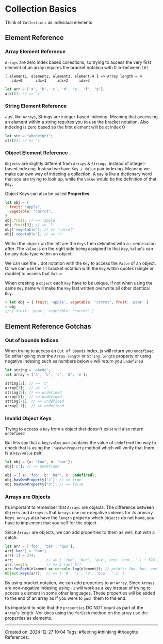 # Collection Basics

Think of `Collections` as individual elements

## Element Reference

### Array Element Reference

`Arrays` are zero index based collections, so trying to access the very first element of an array requires the bracket notation with 0 in-between `[0]`

```
[ element1, element2, element3, element,4 ] => Array length = 4
   idx=0      idx=1     idx=2     idx=3
```

```js
let arr = ['a', 'b', 'c', 'd', 'e', 'f', 'g'];
arr[2]; // => 'c'
```

### String Element Reference

Just like `Arrays`, Strings are integer-based indexing. Meaning that accessing an element within a string requires you to use the bracket notation. Also indexing is zero based so the first element will be at index 0

```js
let str = "abcdefghi";
str[2]; // => 'c'
```

### Object Element Reference

`Objects` are slightly different from `Arrays` & `Strings`, instead of integer-based indexing. Instead we have `Key / Value` pair indexing. Meaning we make our own way of indexing a collection. A `Key` is like a dictionary word that you are trying to look up, while the `Value` would be the definition of that `Key`.

Object Keys can also be called **Properties**

```js
let obj = {
  fruit: "apple",
  vegetable: "carrot",
}
obj.fruit; // => 'apple'
obj.fruit[3]; // => 'l'
obj['vegetable']; // => 'carrot'
obj['vegetable']; // => 'c'
```

Within the `object` on the left are the `Keys` then delimited with a `:` semi-colon after. The `Value` is on the right side being assigned to that `Key`, `Value`'s can be any data type within an object.

We can use the `.` dot notation with the `Key` to access the `Value` of an object. Or we can use the `[]` bracket notation with the `Key` within quotes (single or double) to access that `Value`

When creating a `object` each `Key`  have to be unique. If not when using the same `Key` name will make the `Key` last written overwrite all other identical `Key`.

```js
> let obj = { fruit: 'apple', vegetable: 'carrot', fruit: 'pear' }
> obj
// { fruit: 'pear', vegetable: 'carrot' }
```

## Element Reference Gotchas

### Out of bounds Indices

When trying to access an `Out of Bounds` index, js will return you `undefined`. So either going over the `Array.length` or `String.length` property or using negative indexing such as numbers below `0` will return you `undefined`

```js
let string = 'abcde';
let array = ['a', 'b', 'c', 'd', 'e'];

string[2]; // => 'c'
array[2];  // => 'c'
string[5]; // => undefined
array[5];  // => undefined
string[-1]; // => undefined
array[-1];  // => undefined
```

### Invalid Object Keys

Trying to access a `Key` from a object that doesn't exist will also return `undefined`

But lets say that a `key/value` pair contains the value of `undefined` the way to check that is using the `.hasOwnProperty` method which will verify that there is a `key/value` pair.

```js
let obj = {a: 'foo', b: 'bar'};
obj['c']; // => undefined

obj = { a: 'foo', b: 'bar', c: undefined};
obj.hasOwnProperty('c'); // => true
obj.hasOwnProperty('d'); // => false
```

### Arrays are Objects

Its important to remember that `Arrays` are objects. The difference between `Objects` and `Arrays` is that `Arrays` use non-negative indexes for its primary keys. `Arrays` also have the `length` property which `Objects` do not have, you have to implement that yourself for the object.

Since `Arrays` are objects, we can add properties to them as well, but with a catch:

```js
let arr = ['foo', 'bar', 'qux'];
arr['boo'] = 'hoo';
arr[-1] = 374;
arr;               // => [ 'foo', 'bar', 'qux', boo: 'hoo', '-1': 374 ]
arr.length;        // => 3 (not 5!)
arr.forEach(element => console.log(element)); // prints: foo, bar, qux
Object.keys(arr);  // => [ '0', '1', '2', 'boo', '-1' ]
```

By using bracket notation, we can add properties to an `Array`. Since `Arrays` are non-negative indexing using `-1` will work as a key instead of trying to access a element in some other languages. These properties will be added to the end of an array as if you were to `push` them to the end.

Its important to note that the `properties` DO NOT count as part of the `Array`'s length. Nor does using the `forEach` method on the array use the properties as elements.

---
Created on: 2024-12-27 10:04
Tags: #fleeting #thinking #thoughts
References:
